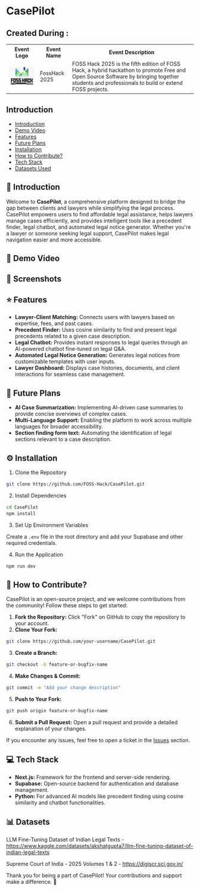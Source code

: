 # CasePilot

## Created During : 
<table>
    <tr>
      <th>Event Logo</th>
      <th>Event Name</th>
      <th>Event Description</th>
    </tr>
    <tr>
        <td><img src="foss-hack-logo.png" width="200" height="auto"/></td>
        <td>FossHack 2025</td>
        <td>FOSS Hack 2025 is the fifth edition of FOSS Hack, a hybrid hackathon to promote Free and Open Source Software by bringing together students and professionals to build or extend FOSS projects.
    </tr>
</table>

## Introduction

- [Introduction](#-Introduction)
- [Demo Video](#-Demo-Video)
- [Features](#-Features)
- [Future Plans](#-Future-Plans)
- [Installation](#-Installation)
- [How to Contribute?](#-How-to-Contribute)
- [Tech Stack](#-Tech-Stack)
- [Datasets Used](#-Datasets)

## 📝 Introduction

Welcome to **CasePilot**, a comprehensive platform designed to bridge the gap between clients and lawyers while simplifying the legal process. CasePilot empowers users to find affordable legal assistance, helps lawyers manage cases efficiently, and provides intelligent tools like a precedent finder, legal chatbot, and automated legal notice generator. Whether you're a lawyer or someone seeking legal support, CasePilot makes legal navigation easier and more accessible.

## 🎥 Demo Video


## 📸 Screenshots

## ⭐ Features

- **Lawyer-Client Matching:** Connects users with lawyers based on expertise, fees, and past cases.
- **Precedent Finder:** Uses cosine similarity to find and present legal precedents related to a given case description.
- **Legal Chatbot:** Provides instant responses to legal queries through an AI-powered chatbot fine-tuned on legal Q&A.
- **Automated Legal Notice Generation:** Generates legal notices from customizable templates with user inputs.
- **Lawyer Dashboard:** Displays case histories, documents, and client interactions for seamless case management.

## 🚀 Future Plans

- **AI Case Summarization:** Implementing AI-driven case summaries to provide concise overviews of complex cases.
- **Multi-Language Support:** Enabling the platform to work across multiple languages for broader accessibility.
- **Section finding form text:** Automating the identification of legal sections relevant to a case description.

## ⚙️ Installation

1. Clone the Repository

```bash
git clone https://github.com/FOSS-Hack/CasePilot.git
```

2. Install Dependencies

```bash
cd CasePilot
npm install
```

3. Set Up Environment Variables

Create a `.env` file in the root directory and add your Supabase and other required credentials.

4. Run the Application

```bash
npm run dev
```

## 🤝 How to Contribute?

CasePilot is an open-source project, and we welcome contributions from the community! Follow these steps to get started:

1. **Fork the Repository:** Click "Fork" on GitHub to copy the repository to your account.
2. **Clone Your Fork:**

```bash
git clone https://github.com/your-username/CasePilot.git
```

3. **Create a Branch:**

```bash
git checkout -b feature-or-bugfix-name
```

4. **Make Changes & Commit:**

```bash
git commit -m "Add your change description"
```

5. **Push to Your Fork:**

```bash
git push origin feature-or-bugfix-name
```

6. **Submit a Pull Request:** Open a pull request and provide a detailed explanation of your changes.

If you encounter any issues, feel free to open a ticket in the [Issues](https://github.com/FOSS-Hack/CasePilot/issues) section.

## 💻 Tech Stack

- **Next.js:** Framework for the frontend and server-side rendering.
- **Supabase:** Open-source backend for authentication and database management.
- **Python:** For advanced AI models like precedent finding using cosine similarity and chatbot functionalities.

## 📊 Datasets

LLM Fine-Tuning Dataset of Indian Legal Texts - https://www.kaggle.com/datasets/akshatgupta7/llm-fine-tuning-dataset-of-indian-legal-texts

Supreme Court of India - 2025 Volumes 1 & 2 - https://digiscr.sci.gov.in/

Thank you for being a part of CasePilot! Your contributions and support make a difference. 🚀

